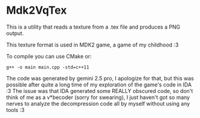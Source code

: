 # Mdk2VqTex

This is a utility that reads a texture from a .tex file and produces a PNG output.

This texture format is used in MDK2 game, a game of my childhood :3

To compile you can use CMake or:
```
g++ -o main main.cpp -std=c++11
```

The code was generated by gemini 2.5 pro, I apologize for that, but this was possible after quite a long time of my exploration of the game's code in IDA :3 The issue was that IDA generated some REALLY obscured code, so don't think of me as a v*becoder (sorry for swearing), I just haven't got so many nerves to analyze the decompression code all by myself without using any tools :3
